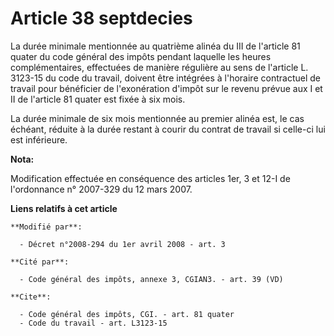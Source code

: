 # Article 38 septdecies

La durée minimale mentionnée au quatrième alinéa du III de l'article 81 quater du code général des impôts pendant laquelle
les heures complémentaires, effectuées de manière régulière au sens de l'article L. 3123-15 du code du travail, doivent être
intégrées à l'horaire contractuel de travail pour bénéficier de l'exonération d'impôt sur le revenu prévue aux I et II de
l'article 81 quater est fixée à six mois. 

La durée minimale de six mois mentionnée au premier alinéa est, le cas échéant, réduite à la durée restant à courir du
contrat de travail si celle-ci lui est inférieure.

**Nota:**

Modification effectuée en conséquence des articles 1er, 3 et 12-I de l'ordonnance n° 2007-329 du 12 mars 2007.

**Liens relatifs à cet article**

	**Modifié par**:

	  - Décret n°2008-294 du 1er avril 2008 - art. 3

	**Cité par**:

	  - Code général des impôts, annexe 3, CGIAN3. - art. 39 (VD)

	**Cite**:

	  - Code général des impôts, CGI. - art. 81 quater
	  - Code du travail - art. L3123-15
